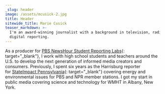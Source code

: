 ```yaml
---
_slug: header
image: /assets/mcusick-2.jpg
title: Header
sitewide_title: Marie Cusick
teaser_markdown: >-
  I'm an award-winning journalist with a background in television, radio, and
  digital reporting.
---
```


As a producer for&nbsp;[PBS NewsHour Student Reporting Labs](https://studentreportinglabs.org/){: target="_blank"}, I work with high school students and teachers around the U.S. to develop the next generation of informed media creators and consumers.&nbsp;Previously, I spent six years as the Harrisburg reporter for&nbsp;[StateImpact Pennsylvania](https://stateimpact.npr.org/pennsylvania/author/mariecusick/){: target="_blank"}&nbsp;covering energy and environmental issues for PBS and NPR member stations. I got my start in public media covering science and technology for WMHT in Albany, New York.

&nbsp;